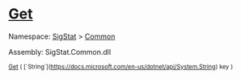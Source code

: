 # [Get](./FeatureDescriptor`1-100663422.md)

Namespace: [SigStat]() > [Common](./../README.md)

Assembly: SigStat.Common.dll

<sub>[Get](./FeatureDescriptor`1-100663422.md) ( [`String`](https://docs.microsoft.com/en-us/dotnet/api/System.String) key )         <div style = "text-align: right" ></div></sub>

